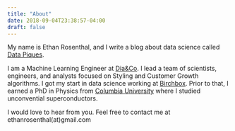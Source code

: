 ```yaml
---
title: "About"
date: 2018-09-04T23:38:57-04:00
draft: false
---
```


My name is Ethan Rosenthal, and I write a blog about data science called [Data Piques](https://blog.ethanrosenthal.com).

I am a Machine Learning Engineer at [Dia&Co](https://dia.com). I lead a team of scientists, engineers, and analysts focused on Styling and Customer Growth algorithms. I got my start in data science working at [Birchbox](https://www.birchbox.com). Prior to that, I earned a PhD in Physics from [Columbia University](http://physics.columbia.edu/) where I studied unconvential superconductors.

I would love to hear from you. Feel free to contact me at ethanrosenthal(at)gmail.com
